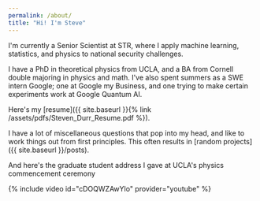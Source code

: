 ```yaml
---
permalink: /about/
title: "Hi! I'm Steve"
---
```

I'm currently a Senior Scientist at STR, where I apply machine learning, statistics, and physics to national security challenges.

I have a PhD in theoretical physics from UCLA, and a BA from Cornell double majoring in physics and math. 
I've also spent summers as a SWE intern Google; one at Google my Business, and one trying to make certain experiments work at Google Quantum AI.

Here's my [resume]({{ site.baseurl }}{% link /assets/pdfs/Steven_Durr_Resume.pdf %}).

I have a lot of miscellaneous questions that pop into my head, and like to work things out from first principles. This
often results in [random projects]({{ site.baseurl }}/posts).

And here's the graduate student address I gave at UCLA's physics commencement ceremony

{% include video id="cDOQWZAwYlo" provider="youtube" %}
